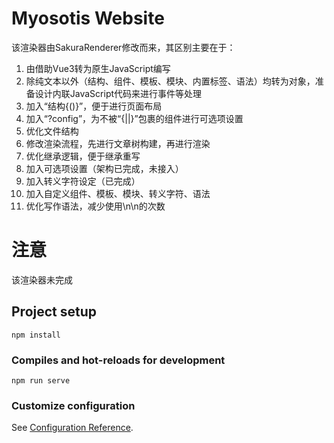 # Myosotis Website

该渲染器由SakuraRenderer修改而来，其区别主要在于：

1. 由借助Vue3转为原生JavaScript编写
2. 除纯文本以外（结构、组件、模板、模块、内置标签、语法）均转为对象，准备设计内联JavaScript代码来进行事件等处理
3. 加入“结构{()}”，便于进行页面布局
4. 加入“?config”，为不被“{||}”包裹的组件进行可选项设置
5. 优化文件结构
6. 修改渲染流程，先进行文章树构建，再进行渲染
7. 优化继承逻辑，便于继承重写
8. 加入可选项设置（架构已完成，未接入）
9. 加入转义字符设定（已完成）
10. 加入自定义组件、模板、模块、转义字符、语法
11. 优化写作语法，减少使用\\n\\n的次数

# 注意 

该渲染器未完成

## Project setup
```
npm install
```

### Compiles and hot-reloads for development
```
npm run serve
```

### Customize configuration
See [Configuration Reference](https://cli.vuejs.org/config/).
